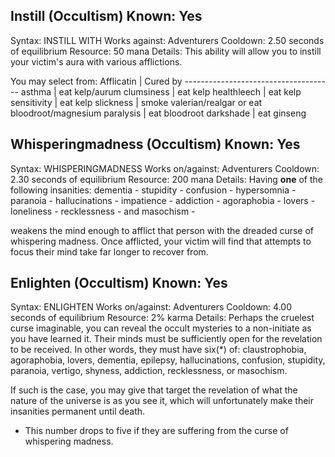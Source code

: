 Instill (Occultism)                 Known: Yes
-------------------------------------------------------------------------------
Syntax:            INSTILL <target> WITH <affliction>
Works against:     Adventurers
Cooldown:          2.50 seconds of equilibrium
Resource:          50 mana
Details:           This ability will allow you to instill your victim's aura with various afflictions. 

You may select from: 
    Afflicatin  | Cured by
    -------------------------------------
    asthma      | eat kelp/aurum
    clumsiness  | eat kelp
    healthleech | eat kelp
    sensitivity | eat kelp
    slickness   | smoke valerian/realgar or eat bloodroot/magnesium
    paralysis   | eat bloodroot
    darkshade   | eat ginseng



Whisperingmadness (Occultism)                 Known: Yes
-------------------------------------------------------------------------------
Syntax:            WHISPERINGMADNESS <target>
Works on/against:  Adventurers
Cooldown:          2.30 seconds of equilibrium
Resource:          200 mana
Details:
Having **one** of the following insanities: 
 dementia - 
 stupidity -
 confusion -
 hypersomnia -
 paranoia -
 hallucinations -
 impatience -
 addiction -
 agoraphobia -
 lovers -
 loneliness -
 recklessness -
 and masochism -

weakens the mind enough to afflict that person with the dreaded curse of
whispering madness. Once afflicted, your victim will find that attempts
to focus their mind take far longer to recover from.


Enlighten (Occultism)                         Known: Yes
-------------------------------------------------------------------------------
Syntax:            ENLIGHTEN <target>
Works on/against:  Adventurers
Cooldown:          4.00 seconds of equilibrium
Resource:          2% karma
Details:
Perhaps the cruelest curse imaginable, you can reveal the occult
mysteries to a non-initiate as you have learned it. Their minds must be
sufficiently open for the revelation to be received. In other words,
they must have six(*) of: claustrophobia, agoraphobia, lovers, dementia,
epilepsy, hallucinations, confusion, stupidity, paranoia, vertigo,
shyness, addiction, recklessness, or masochism.

If such is the case, you may give that target the revelation of what the
nature of the universe is as you see it, which will unfortunately make
their insanities permanent until death.

* This number drops to five if they are suffering from the curse of
whispering madness.


